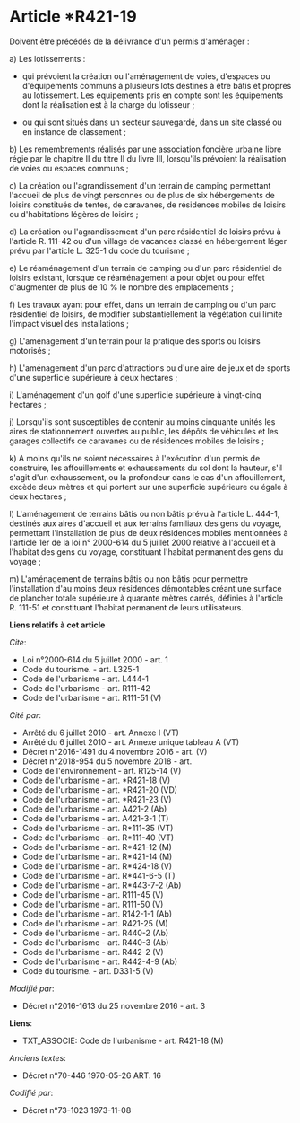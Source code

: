 # Article *R421-19

Doivent être précédés de la délivrance d'un permis d'aménager : 

a) Les lotissements :

- qui prévoient la création ou l'aménagement de voies, d'espaces ou d'équipements communs à plusieurs lots destinés à être
bâtis et propres au lotissement. Les équipements pris en compte sont les équipements dont la réalisation est à la charge du
lotisseur ;

- ou qui sont situés dans un secteur sauvegardé, dans un site classé ou en instance de classement ; 

b) Les remembrements réalisés par une association foncière urbaine libre régie par le chapitre II du titre II du livre III,
lorsqu'ils prévoient la réalisation de voies ou espaces communs ; 

c) La création ou l'agrandissement d'un terrain de camping permettant l'accueil de plus de vingt personnes ou de plus de six
hébergements de loisirs constitués de tentes, de caravanes, de résidences mobiles de loisirs ou d'habitations légères de
loisirs ; 

d) La création ou l'agrandissement d'un parc résidentiel de loisirs prévu à l'article R. 111-42 ou d'un village de vacances
classé en hébergement léger prévu par l'article L. 325-1 du code du tourisme ; 

e) Le réaménagement d'un terrain de camping ou d'un parc résidentiel de loisirs existant, lorsque ce réaménagement a pour
objet ou pour effet d'augmenter de plus de 10 % le nombre des emplacements ; 

f) Les travaux ayant pour effet, dans un terrain de camping ou d'un parc résidentiel de loisirs, de modifier
substantiellement la végétation qui limite l'impact visuel des installations ; 

g) L'aménagement d'un terrain pour la pratique des sports ou loisirs motorisés ; 

h) L'aménagement d'un parc d'attractions ou d'une aire de jeux et de sports d'une superficie supérieure à deux hectares ; 

i) L'aménagement d'un golf d'une superficie supérieure à vingt-cinq hectares ; 

j) Lorsqu'ils sont susceptibles de contenir au moins cinquante unités les aires de stationnement ouvertes au public, les
dépôts de véhicules et les garages collectifs de caravanes ou de résidences mobiles de loisirs ; 

k) A moins qu'ils ne soient nécessaires à l'exécution d'un permis de construire, les affouillements et exhaussements du sol
dont la hauteur, s'il s'agit d'un exhaussement, ou la profondeur dans le cas d'un affouillement, excède deux mètres et qui
portent sur une superficie supérieure ou égale à deux hectares ; 

l) L'aménagement de terrains bâtis ou non bâtis prévu à l'article L. 444-1, destinés aux aires d'accueil et aux terrains
familiaux des gens du voyage, permettant l'installation de plus de deux résidences mobiles mentionnées à l'article 1er de la
loi n° 2000-614 du 5 juillet 2000 relative à l'accueil et à l'habitat des gens du voyage, constituant l'habitat permanent des
gens du voyage ; 

m) L'aménagement de terrains bâtis ou non bâtis pour permettre l'installation d'au moins deux résidences démontables créant
une surface de plancher totale supérieure à quarante mètres carrés, définies à l'article R. 111-51 et constituant l'habitat
permanent de leurs utilisateurs.

**Liens relatifs à cet article**

_Cite_:

  - Loi n°2000-614 du 5 juillet 2000 - art. 1
  - Code du tourisme. - art. L325-1
  - Code de l'urbanisme - art. L444-1
  - Code de l'urbanisme - art. R111-42
  - Code de l'urbanisme - art. R111-51 (V)

_Cité par_:

  - Arrêté du 6 juillet 2010 - art. Annexe I (VT)
  - Arrêté du 6 juillet 2010 - art. Annexe unique tableau A (VT)
  - Décret n°2016-1491 du 4 novembre 2016 - art. (V)
  - Décret n°2018-954 du 5 novembre 2018 - art.
  - Code de l'environnement - art. R125-14 (V)
  - Code de l'urbanisme - art. *R421-18 (V)
  - Code de l'urbanisme - art. *R421-20 (VD)
  - Code de l'urbanisme - art. *R421-23 (V)
  - Code de l'urbanisme - art. A421-2 (Ab)
  - Code de l'urbanisme - art. A421-3-1 (T)
  - Code de l'urbanisme - art. R*111-35 (VT)
  - Code de l'urbanisme - art. R*111-40 (VT)
  - Code de l'urbanisme - art. R*421-12 (M)
  - Code de l'urbanisme - art. R*421-14 (M)
  - Code de l'urbanisme - art. R*424-18 (V)
  - Code de l'urbanisme - art. R*441-6-5 (T)
  - Code de l'urbanisme - art. R*443-7-2 (Ab)
  - Code de l'urbanisme - art. R111-45 (V)
  - Code de l'urbanisme - art. R111-50 (V)
  - Code de l'urbanisme - art. R142-1-1 (Ab)
  - Code de l'urbanisme - art. R421-25 (M)
  - Code de l'urbanisme - art. R440-2 (Ab)
  - Code de l'urbanisme - art. R440-3 (Ab)
  - Code de l'urbanisme - art. R442-2 (V)
  - Code de l'urbanisme - art. R442-4-9 (Ab)
  - Code du tourisme. - art. D331-5 (V)

_Modifié par_:

  - Décret n°2016-1613 du 25 novembre 2016 - art. 3

**Liens**:

  - TXT_ASSOCIE: Code de l'urbanisme - art. R421-18 (M)

_Anciens textes_:

  - Décret n°70-446 1970-05-26 ART. 16

_Codifié par_:

  - Décret n°73-1023 1973-11-08
